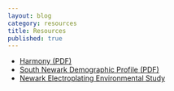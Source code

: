 ```yaml
---
layout: blog
category: resources
title: Resources
published: true
---
```


* [Harmony (PDF)](/public/downloads/harmony.pdf)
* [South Newark Demographic Profile (PDF)](/public/downloads/SouthNewarkDemographicProfile.pdf)
* [Newark Electroplating Environmental Study](https://drive.google.com/file/d/0Bx_PqMuyZVIyR0FfRjJ5RW9MZUk/view?usp=sharing)